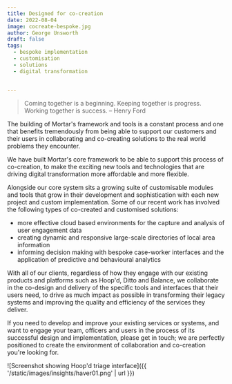 ```yaml
---
title: Designed for co-creation
date: 2022-08-04
image: cocreate-bespoke.jpg
author: George Unsworth
draft: false
tags:
  - bespoke implementation
  - customisation
  - solutions
  - digital transformation
  

---
```


> Coming together is a beginning. Keeping together is progress. Working together is success. – Henry Ford  

The building of Mortar's framework and tools is a constant process and one that benefits tremendously from being able to support our customers and their users in collaborating and co-creating solutions to the real world problems they encounter. 

We have built Mortar's core framework to be able to support this process of co-creation, to make the exciting new tools and technologies that are driving digital transformation more affordable and more flexible. 

Alongside our core system sits a growing suite of customisable modules and tools that grow in their development and sophistication with each new project and custom implementation. Some of our recent work has involved the following types of co-created and customised solutions: 

- more effective cloud based environments for the capture and analysis of user engagement data 
- creating dynamic and responsive large-scale directories of local area information 
- informing decision making with bespoke case-worker interfaces and the application of predictive and behavioural analytics 

With all of our clients, regardless of how they engage with our existing products and platforms such as Hoop'd, Ditto and Balance, we collaborate in the co-design and delivery of the specific tools and interfaces that their users need, to drive as much impact as possible in transforming their legacy systems and improving the quality and efficiency of the services they deliver.  

If you need to develop and improve your existing services or systems, and want to engage your team, officers and users in the process of its successful design and implementation, please get in touch; we are perfectly positioned to create the environment of collaboration and co-creation you're looking for. 


![Screenshot showing Hoop'd triage interface]({{ '/static/images/insights/haver01.png' | url }})
